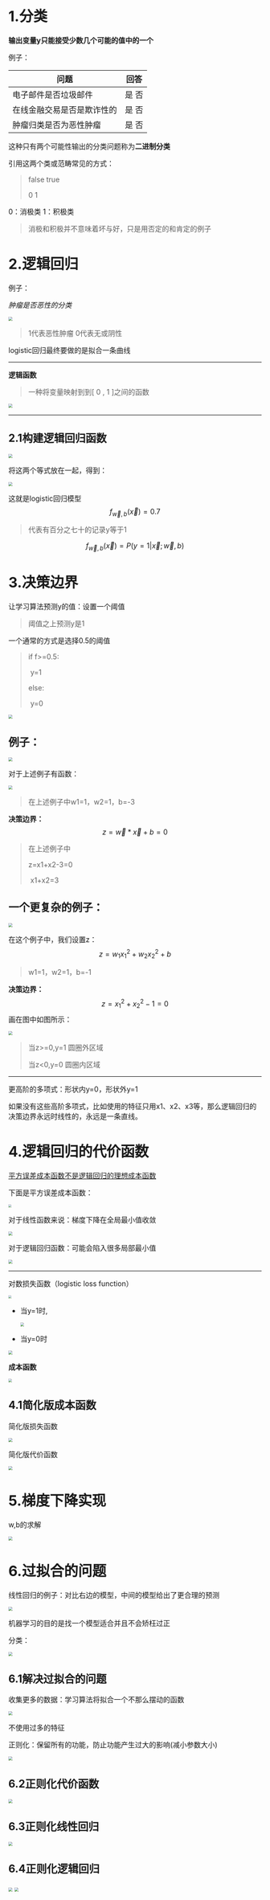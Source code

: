 # 1.分类

**输出变量y只能接受少数几个可能的值中的一个**

例子：

| 问题                       | 回答  |
| -------------------------- | ----- |
| 电子邮件是否垃圾邮件       | 是 否 |
| 在线金融交易是否是欺诈性的 | 是 否 |
| 肿瘤归类是否为恶性肿瘤     | 是 否 |

这种只有两个可能性输出的分类问题称为**二进制分类**

引用这两个类或范畴常见的方式：

> false true
>
> 0       1

0：消极类	1：积极类

> 消极和积极并不意味着坏与好，只是用否定的和肯定的例子



# 2.逻辑回归

例子：

*肿瘤是否恶性的分类*

<img src="./img/1.jpg" style="zoom:50%;" />

> 1代表恶性肿瘤	0代表无或阴性

logistic回归最终要做的是拟合一条曲线



---

**逻辑函数**

> 一种将变量映射到到[ 0 , 1 ]之间的函数

<img src="./img/2.jpg" style="zoom:50%;" />

---



## 2.1构建逻辑回归函数

<img src="img/3.jpg" style="zoom:50%;" />

将这两个等式放在一起，得到：

<img src="img/4.jpg" style="zoom:50%;" />

这就是logistic回归模型
$$
f_{\vec{w},b}(\vec{x})=0.7
$$

> 代表有百分之七十的记录y等于1

$$
f_{\vec{w},b}(\vec{x})=P(y=1|\vec{x};\vec{w},b)
$$

# 3.决策边界

让学习算法预测y的值：设置一个阈值

> 阈值之上预测y是1

一个通常的方式是选择0.5的阈值

> if f>=0.5:
>
> ​	y=1
>
> else:
>
> ​	y=0

<img src="img/5.jpg" style="zoom:50%;" />

## 例子：

<img src="img/6.jpg" style="zoom:50%;" />

对于上述例子有函数：

<img src="img/7.jpg" style="zoom:50%;" />

>在上述例子中w1=1，w2=1，b=-3

**决策边界：**
$$
z=\vec{w}*\vec{x}+b=0
$$

> 在上述例子中
>
> z=x1+x2-3=0
>
> ​	x1+x2=3

## 一个更复杂的例子：

<img src="img/8.jpg" style="zoom:50%;" />

在这个例子中，我们设置z：
$$
z=w_{1}x_{1}^2+w_{2}x_{2}^2+b
$$

>w1=1，w2=1，b=-1

**决策边界：**
$$
z=x_{1}^2+x_{2}^2-1=0
$$
画在图中如图所示：

<img src="img/9.jpg" style="zoom:50%;" />

> 当z>=0,y=1	圆圈外区域
>
> 当z<0,y=0	圆圈内区域



---

更高阶的多项式：形状内y=0，形状外y=1

如果没有这些高阶多项式，比如使用的特征只用x1、x2、x3等，那么逻辑回归的决策边界永远时线性的，永远是一条直线。

# 4.逻辑回归的代价函数

<u>平方误差成本函数不是逻辑回归的理想成本函数</u>

下面是平方误差成本函数：

<img src="img/12.jpg" style="zoom:40%;" />

对于线性函数来说：梯度下降在全局最小值收敛

<img src="img/10.jpg" style="zoom:50%;" />

对于逻辑回归函数：可能会陷入很多局部最小值

<img src="img/11.jpg" style="zoom:50%;" />

---

对数损失函数（logistic loss function）

<img src="img/13.jpg" style="zoom:40%;" />

* 当y=1时,

  <img src="img/14.jpg" style="zoom:45%;" />

* 当y=0时

<img src="img/15.jpg" style="zoom:50%;" />

**成本函数**

<img src="img/16.jpg" style="zoom:45%;" />

## 4.1简化版成本函数

简化版损失函数

<img src="img/17.jpg" style="zoom:50%;" />

简化版代价函数

<img src="img/18.jpg" style="zoom:50%;" />

# 5.梯度下降实现

w,b的求解

<img src="img/20.jpg" style="zoom:50%;" />

# 6.过拟合的问题

线性回归的例子：对比右边的模型，中间的模型给出了更合理的预测

<img src="img/21.jpg" style="zoom:50%;" />

机器学习的目的是找一个模型适合并且不会矫枉过正

分类：

<img src="img/22.png" style="zoom:50%;" />

## 6.1解决过拟合的问题

收集更多的数据：学习算法将拟合一个不那么摆动的函数

<img src="img/23.jpg" style="zoom:50%;" />

不使用过多的特征

正则化：保留所有的功能，防止功能产生过大的影响(减小参数大小)

<img src="img/24.jpg" style="zoom:50%;" />

## 6.2正则化代价函数

<img src="img/25.jpg" style="zoom:50%;" />

## 6.3正则化线性回归

<img src="img/26.jpg" style="zoom:50%;" />

## 6.4正则化逻辑回归

<img src="img/27.jpg" style="zoom:50%;" />

<img src="img/28.jpg" style="zoom:50%;" />
